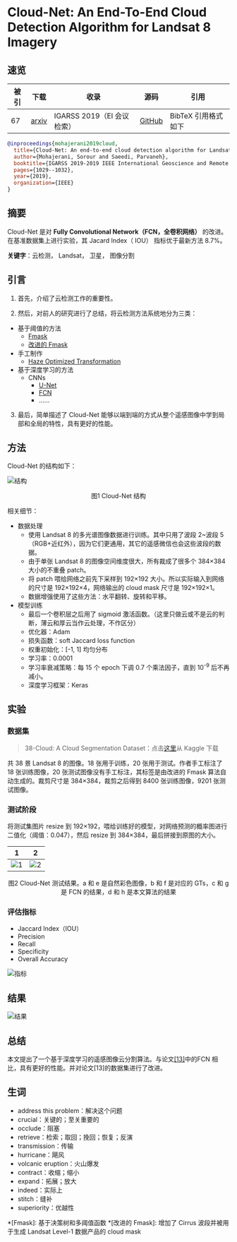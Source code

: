 # Cloud-Net: An End-To-End Cloud Detection Algorithm for Landsat 8 Imagery

## 速览

|被引| 下载 | 收录|源码|引用|
|--|--|-|-|-|
| 67 | [arxiv](https://arxiv.org/pdf/1901.10077.pdf) |IGARSS 2019（EI 会议检索）|[GitHub](https://github.com/SorourMo/Cloud-Net-A-semantic-segmentation-CNN-for-cloud-detection)|BibTeX 引用格式如下|

```BibTeX
@inproceedings{mohajerani2019cloud,
  title={Cloud-Net: An end-to-end cloud detection algorithm for Landsat 8 imagery},
  author={Mohajerani, Sorour and Saeedi, Parvaneh},
  booktitle={IGARSS 2019-2019 IEEE International Geoscience and Remote Sensing Symposium},
  pages={1029--1032},
  year={2019},
  organization={IEEE}
}
```

## 摘要

Cloud-Net 是对 **Fully Convolutional Network（FCN，全卷积网络）** 的改进。在基准数据集上进行实验，其 Jacard Index（ IOU） 指标优于最新方法 8.7%。

**关键字**：云检测， Landsat， 卫星， 图像分割

## 引言

1. 首先，介绍了云检测工作的重要性。

2. 然后，对前人的研究进行了总结，将云检测方法系统地分为三类：

- 基于阈值的方法
  - [Fmask](https://www.academia.edu/download/54703748/j.rse.2011.10.02820171012-16356-joj14a.pdf)
  - [改进的 Fmask](https://gerslab.uconn.edu/wp-content/uploads/sites/2514/2021/06/Improvement-and-expansion-of-the-Fmask-algorithm-cloud-cloud-shadow-and-snow-detection-for-Landsats-4%E2%80%937-8-and-Sentinel-2-images.pdf)
- 手工制作
  - [Haze Optimized Transformation](https://www.sciencedirect.com/science/article/abs/pii/S0034425702000342)
- 基于深度学习的方法
  - CNNs
    - [U-Net](https://link.springer.com/content/pdf/10.1007/978-3-319-24574-4_28.pdf)
    - [FCN](https://openaccess.thecvf.com/content_cvpr_2015/papers/Long_Fully_Convolutional_Networks_2015_CVPR_paper.pdf)
    - ……

3. 最后，简单描述了 Cloud-Net 能够以端到端的方式从整个遥感图像中学到局部和全局的特性，具有更好的性能。

## 方法

Cloud-Net 的结构如下：

![结构](https://cdn.jsdelivr.net/gh/XavierJiezou/CloudMask-Paper@main/notes/Cloud-Net/images//1654150263942.png)

<center>图1 Cloud-Net 结构</center>

相关细节：

- 数据处理
  - 使用 Landsat 8 的多光谱图像数据进行训练。其中只用了波段 2~波段 5（RGB+近红外），因为它们更通用，其它的遥感微信也会这些波段的数据。
  - 由于单张 Landsat 8 的图像空间维度很大，所有裁成了很多个 384×384 大小的不重叠 patch。
  - 将 patch 喂给网络之前先下采样到 192×192 大小。所以实际输入到网络的尺寸是 192×192×4，网络输出的 cloud mask 尺寸是 192×192×1。
  - 数据增强使用了这些方法：水平翻转、旋转和平移。
- 模型训练
  - 最后一个卷积层之后用了 sigmoid 激活函数。（这里只做云或不是云的判断，薄云和厚云当作云处理，不作区分）
  - 优化器：Adam
  - 损失函数：soft Jaccard loss function
  - 权重初始化：[-1, 1] 均匀分布
  - 学习率：0.0001
  - 学习率衰减策略：每 15 个 epoch 下调 0.7 个乘法因子，直到 10<sup>-9</sup> 后不再减小。
  - 深度学习框架：Keras

## 实验

### 数据集

> 38-Cloud: A Cloud Segmentation Dataset：点击[这里](https://www.kaggle.com/sorour/38cloud-cloud-segmentation-in-satellite-images)从 Kaggle 下载

共 38 景 Landsat 8 的图像。18 张用于训练，20 张用于测试。作者手工标注了 18 张训练图像，20 张测试图像没有手工标注，其标签是由改进的 Fmask 算法自动生成的。裁剪尺寸是 384×384，裁剪之后得到 8400 张训练图像，9201 张测试图像。

### 测试阶段

将测试集图片 resize 到 192×192，喂给训练好的模型，对网络预测的概率图进行二值化（阈值：0.047），然后 resize 到 384×384，最后拼接到原图的大小。

| 1                                       | 2                                       |
| --------------------------------------- | --------------------------------------- |
| ![1](https://cdn.jsdelivr.net/gh/XavierJiezou/CloudMask-Paper@main/notes/Cloud-Net/images//1654159466011.png) | ![2](https://cdn.jsdelivr.net/gh/XavierJiezou/CloudMask-Paper@main/notes/Cloud-Net/images//1654159483234.png) |

<center>图2 Cloud-Net 测试结果。a 和 e 是自然彩色图像，b 和 f 是对应的 GTs，c 和 g 是 FCN 的结果，d 和 h 是本文算法的结果</center>

### 评估指标

- Jaccard Index（IOU）
- Precision
- Recall
- Specificity
- Overall Accuracy

![指标](https://cdn.jsdelivr.net/gh/XavierJiezou/CloudMask-Paper@main/notes/Cloud-Net/images//1654160564203.png)

## 结果

![结果](https://cdn.jsdelivr.net/gh/XavierJiezou/CloudMask-Paper@main/notes/Cloud-Net/images//1654160918151.png)

## 总结

本文提出了一个基于深度学习的遥感图像云分割算法。与论文[[13]](https://arxiv.org/pdf/1810.05782)中的FCN 相比，具有更好的性能。并对论文[13]的数据集进行了改进。

## 生词

- address this problem：解决这个问题
- crucial：关键的；至关重要的
- occlude：阻塞
- retrieve：检索；取回；挽回；恢复；反演
- transmission：传输
- hurricane：飓风
- volcanic eruption：火山爆发
- contract：收缩；缩小
- expand：拓展；放大
- indeed：实际上
- stitch：缝补
- superiority：优越性

*[Fmask]: 基于决策树和多阈值函数
*[改进的 Fmask]: 增加了 Cirrus 波段并被用于生成 Landsat Level-1 数据产品的 cloud mask
